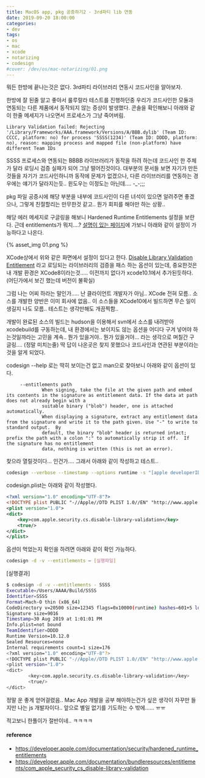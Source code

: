 ```yaml
---
title: MacOS app, pkg 공증하기2 - 3rd파티 lib 연동
date: 2019-09-20 18:00:00
categories:
- dev
tags:
- os
- mac
- xcode
- notarizing
- codesign
#cover: /dev/os/mac-notarizing/01.png
---
```


뭐든 한방에 끝나는것은 없다. 3rd파티 라이브러리 연동시 코드사인을 알아보자.

<!-- more -->

한방에 잘 된줄 알고 좋아서 룰루랄라 테스트를 진행하던중 우리가 코드사인한 모듈과 연동되는 다른 제품에서 동작되지 않는 증상이 발생했다.
콘솔을 확인해보니 아래와 같이 한줄 메세지가 나오면서 프로세스가 그냥 죽어버림.

```
Library Validation failed: Rejecting '/Library/Frameworks/AAA.framework/Versions/A/BBB.dylib' (Team ID: CCCC, platform: no) for process 'SSSS(1234)' (Team ID: DDDD, platform: no), reason: mapping process and mapped file (non-platform) have different Team IDs
```

SSSS 프로세스와 연동되는 BBBB 라이브러리가 동작을 하려 하는데 코드사인 한 주체가 달라 로딩시 검증 실패가 되어 그냥 떨어진것이다.
대부분의 문서들 보면 자기가 만든것들을 자기가 코드사인하니까 동작에 문제가 없겠으나,
다른 라이브러리를 연동하는 경우에는 얘기가 달라지는듯.. 윈도우는 이정도는 아닌데.... -_-;;;

pkg 파일 공증시에 해당 부분을 내부에 코드사인이 다른 녀석이 있으면 알려주면 좋겠으나,
그렇게 친절할리는 만무한것 같고.. 뭔가 회피를 해야만 하는 상황..

해당 에러 메세지로 구글링을 해보니 Hardened Runtime Entitlements 설정을 보란다.
근데 entitlements가 뭐지....? [설명이 있는 페이지](https://developer.apple.com/documentation/security/hardened_runtime_entitlements)에 가보니 아래와 같이 설정이 가능하다고 나온다.

{% asset_img 01.png %}

XCode상에서 위와 같은 화면에서 설정이 있다고 한다.
[Disable Library Validation Entitlement](https://developer.apple.com/documentation/bundleresources/entitlements/com_apple_security_cs_disable-library-validation) 라고 로딩되는 라이브러리의 검증을 패스 하는 옵션이 있는데,
중요한것은 내 개발 환경은 XCode8이라는것..... 이전까지 없다가 xcode10.1에서 추가된듯하다.(어딘가에서 보긴 했는데 버전이 불확실)

그럼 나는 어찌 하라는 말인가.....
난 클라이언트 개발자가 아님.. XCode 전혀 모름..
소스를 개발한 양반은 이미 회사에 없음.. 이 소스들을 XCode10에서 빌드하면 무슨 일이 생길지 나도 모름..
테스트는 생각만해도 개끔찍함..

개발이 완료된 소스의 빌드는 hudson을 이용해서 svn에서 소스를 내려받아 xcodebuild를 구동하는데,
내 환경에서는 보이지도 않는 옵션을 어디다 구겨 넣어야 하는것일까라는 고민을 계속..
뭔가 있을거야.. 뭔가 있을거야... 라는 생각으로 며칠간 구글링.... (정말 미치는줄)
딱 답이 나온곳은 찾지 못했으나 코드사인과 연관된 부분이라는것을 알게 되었다.

codesign --help 로는 딱히 보이는건 없고 man으로 찾아보니 아래와 같이 옵션이 있다.

```
     --entitlements path
             When signing, take the file at the given path and embed its contents in the signature as entitlement data. If the data at path does not already begin with a
             suitable binary ("blob") header, one is attached automatically.
             When displaying a signature, extract any entitlement data from the signature and write it to the path given. Use "-" to write to standard output.  By
             default, the binary "blob" header is returned intact; prefix the path with a colon ":" to automatically strip it off.  If the signature has no entitlement
             data, nothing is written (this is not an error).
```

찾으라 열릴것이다... 인건가....
그래서 아래와 같이 작성하고 테스트..

```sh
codesign --verbose --timestamp --options runtime -s "[apple developerID cert]" ./[실행파일] --entitlements ./codesign.plist
```

codesign.plist는 아래와 같이 작성했다.
```xml
<?xml version="1.0" encoding="UTF-8"?>
<!DOCTYPE plist PUBLIC "-//Apple//DTD PLIST 1.0//EN" "http://www.apple.com/DTDs/PropertyList-1.0.dtd">
<plist version="1.0">
<dict>
	<key>com.apple.security.cs.disable-library-validation</key>
	<true/>
</dict>
</plist>
```

옵션이 먹었는지 확인을 하려면 아래와 같이 확인 가능하다.

```sh
codesign -d -v --entitlements – [실행파일]
```

[실행결과]
```sh
$ codesign -d -v --entitlements - SSSS
Executable=/Users/AAAA/Build/SSSS
Identifier=SSSS
Format=Mach-O thin (x86_64)
CodeDirectory v=20500 size=12345 flags=0x10000(runtime) hashes=601+5 location=embedded
Signature size=9016
Timestamp=30 Aug 2019 at 1:01:01 PM
Info.plist=not bound
TeamIdentifier=DDDD
Runtime Version=10.12.0
Sealed Resources=none
Internal requirements count=1 size=176
<?xml version="1.0" encoding="UTF-8"?>
<!DOCTYPE plist PUBLIC "-//Apple//DTD PLIST 1.0//EN" "http://www.apple.com/DTDs/PropertyList-1.0.dtd">
<plist version="1.0">
<dict>
        <key>com.apple.security.cs.disable-library-validation</key>
        <true/>
</dict>
```
정말 운 좋게 얻어걸렸음..
Mac App 개발을 공부 해야하는건가 싶은 생각이 자꾸만 들지만 나는 js 개발자이다..
앞으로 별일 없기를 기도하는 수 밖에...... ㅠㅠ

적고보니 한풀이가 절반이네.. ㅋㅋㅋㅋ

#### reference
  - https://developer.apple.com/documentation/security/hardened_runtime_entitlements
  - https://developer.apple.com/documentation/bundleresources/entitlements/com_apple_security_cs_disable-library-validation

